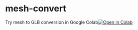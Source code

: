 # mesh-convert

Try mesh to GLB conversion in Google Colab[![Open in Colab](https://colab.research.google.com/assets/colab-badge.svg)](https://colab.research.google.com/github/dave3d/meshconvert/blob/master/mesh2glb.ipynb)
